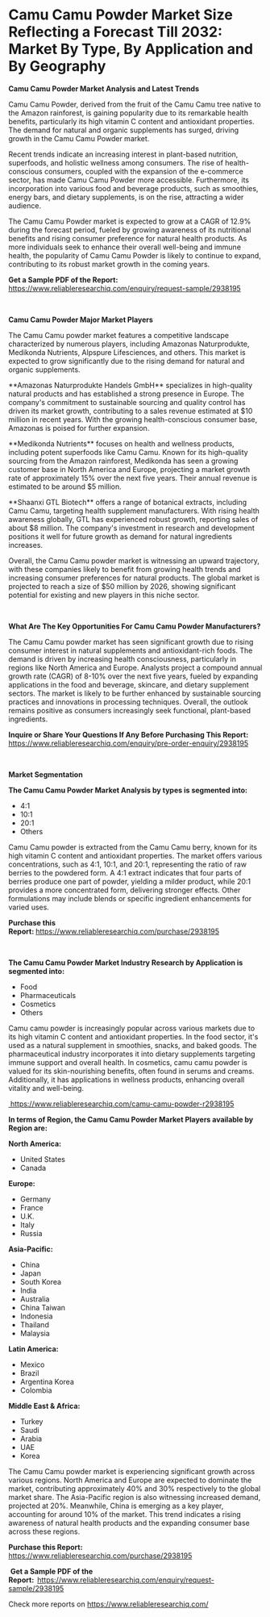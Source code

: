 <p><h1>Camu Camu Powder Market Size Reflecting a Forecast Till 2032: Market By Type, By Application and By Geography</h1></p><p><strong>Camu Camu Powder Market Analysis and Latest Trends</strong></p>
<p><p>Camu Camu Powder, derived from the fruit of the Camu Camu tree native to the Amazon rainforest, is gaining popularity due to its remarkable health benefits, particularly its high vitamin C content and antioxidant properties. The demand for natural and organic supplements has surged, driving growth in the Camu Camu Powder market. </p><p>Recent trends indicate an increasing interest in plant-based nutrition, superfoods, and holistic wellness among consumers. The rise of health-conscious consumers, coupled with the expansion of the e-commerce sector, has made Camu Camu Powder more accessible. Furthermore, its incorporation into various food and beverage products, such as smoothies, energy bars, and dietary supplements, is on the rise, attracting a wider audience.</p><p>The Camu Camu Powder market is expected to grow at a CAGR of 12.9% during the forecast period, fueled by growing awareness of its nutritional benefits and rising consumer preference for natural health products. As more individuals seek to enhance their overall well-being and immune health, the popularity of Camu Camu Powder is likely to continue to expand, contributing to its robust market growth in the coming years.</p></p>
<p><strong>Get a Sample PDF of the Report:&nbsp;</strong> <a href="https://www.reliableresearchiq.com/enquiry/request-sample/2938195?utm_campaign=2761&utm_medium=2&utm_source=Github&utm_content=ia&utm_term=15032025&utm_id=camu-camu-powder">https://www.reliableresearchiq.com/enquiry/request-sample/2938195</a></p>
<p>&nbsp;</p>
<p><strong>Camu Camu Powder Major Market Players</strong></p>
<p><p>The Camu Camu powder market features a competitive landscape characterized by numerous players, including Amazonas Naturprodukte, Medikonda Nutrients, Alpspure Lifesciences, and others. This market is expected to grow significantly due to the rising demand for natural and organic supplements.</p><p>**Amazonas Naturprodukte Handels GmbH** specializes in high-quality natural products and has established a strong presence in Europe. The company's commitment to sustainable sourcing and quality control has driven its market growth, contributing to a sales revenue estimated at $10 million in recent years. With the growing health-conscious consumer base, Amazonas is poised for further expansion.</p><p>**Medikonda Nutrients** focuses on health and wellness products, including potent superfoods like Camu Camu. Known for its high-quality sourcing from the Amazon rainforest, Medikonda has seen a growing customer base in North America and Europe, projecting a market growth rate of approximately 15% over the next five years. Their annual revenue is estimated to be around $5 million.</p><p>**Shaanxi GTL Biotech** offers a range of botanical extracts, including Camu Camu, targeting health supplement manufacturers. With rising health awareness globally, GTL has experienced robust growth, reporting sales of about $8 million. The company's investment in research and development positions it well for future growth as demand for natural ingredients increases.</p><p>Overall, the Camu Camu powder market is witnessing an upward trajectory, with these companies likely to benefit from growing health trends and increasing consumer preferences for natural products. The global market is projected to reach a size of $50 million by 2026, showing significant potential for existing and new players in this niche sector.</p></p>
<p>&nbsp;</p>
<p><strong>What Are The Key Opportunities For Camu Camu Powder Manufacturers?</strong></p>
<p><p>The Camu Camu powder market has seen significant growth due to rising consumer interest in natural supplements and antioxidant-rich foods. The demand is driven by increasing health consciousness, particularly in regions like North America and Europe. Analysts project a compound annual growth rate (CAGR) of 8-10% over the next five years, fueled by expanding applications in the food and beverage, skincare, and dietary supplement sectors. The market is likely to be further enhanced by sustainable sourcing practices and innovations in processing techniques. Overall, the outlook remains positive as consumers increasingly seek functional, plant-based ingredients.</p></p>
<p><strong>Inquire or Share Your Questions If Any Before Purchasing This Report:</strong> <a href="https://www.reliableresearchiq.com/enquiry/pre-order-enquiry/2938195?utm_campaign=2761&utm_medium=2&utm_source=Github&utm_content=ia&utm_term=15032025&utm_id=camu-camu-powder">https://www.reliableresearchiq.com/enquiry/pre-order-enquiry/2938195</a></p>
<p>&nbsp;</p>
<p><strong>Market Segmentation</strong></p>
<p><strong>The Camu Camu Powder Market Analysis by types is segmented into:</strong></p>
<p><ul><li>4:1</li><li>10:1</li><li>20:1</li><li>Others</li></ul></p>
<p><p>Camu Camu powder is extracted from the Camu Camu berry, known for its high vitamin C content and antioxidant properties. The market offers various concentrations, such as 4:1, 10:1, and 20:1, representing the ratio of raw berries to the powdered form. A 4:1 extract indicates that four parts of berries produce one part of powder, yielding a milder product, while 20:1 provides a more concentrated form, delivering stronger effects. Other formulations may include blends or specific ingredient enhancements for varied uses.</p></p>
<p><strong>Purchase this Report:&nbsp;</strong><a href="https://www.reliableresearchiq.com/purchase/2938195?utm_campaign=2761&utm_medium=2&utm_source=Github&utm_content=ia&utm_term=15032025&utm_id=camu-camu-powder">https://www.reliableresearchiq.com/purchase/2938195</a></p>
<p>&nbsp;</p>
<p><strong>The Camu Camu Powder Market Industry Research by Application is segmented into:</strong></p>
<p><ul><li>Food</li><li>Pharmaceuticals</li><li>Cosmetics</li><li>Others</li></ul></p>
<p><p>Camu camu powder is increasingly popular across various markets due to its high vitamin C content and antioxidant properties. In the food sector, it's used as a natural supplement in smoothies, snacks, and baked goods. The pharmaceutical industry incorporates it into dietary supplements targeting immune support and overall health. In cosmetics, camu camu powder is valued for its skin-nourishing benefits, often found in serums and creams. Additionally, it has applications in wellness products, enhancing overall vitality and well-being.</p></p>
<p><a href="https://www.reliableresearchiq.com/camu-camu-powder-r2938195?utm_campaign=2761&utm_medium=2&utm_source=Github&utm_content=ia&utm_term=15032025&utm_id=camu-camu-powder">&nbsp;https://www.reliableresearchiq.com/camu-camu-powder-r2938195</a></p>
<p><strong>In terms of Region, the Camu Camu Powder Market Players available by Region are:</strong></p>
<p>
    <p> <strong> North America: </strong>
        <ul>
            <li>United States</li>
            <li>Canada</li>
        </ul>
        </p> 
    <p> <strong> Europe: </strong>
        <ul>
            <li>Germany</li>
            <li>France</li>
            <li>U.K.</li>
            <li>Italy</li>
            <li>Russia</li>
        </ul>
        </p> 
    <p> <strong> Asia-Pacific: </strong>
        <ul>
            <li>China</li>
            <li>Japan</li>
            <li>South Korea</li>
            <li>India</li>
            <li>Australia</li>
            <li>China Taiwan</li>
            <li>Indonesia</li>
            <li>Thailand</li>
            <li>Malaysia</li>
        </ul>
        </p> 
    <p> <strong> Latin America: </strong>
        <ul>
            <li>Mexico</li>
            <li>Brazil</li>
            <li>Argentina Korea</li>
            <li>Colombia</li>
        </ul>
        </p> 
    <p> <strong> Middle East & Africa: </strong>
        <ul>
            <li>Turkey</li>
            <li>Saudi</li>
            <li>Arabia</li>
            <li>UAE</li>
            <li>Korea</li>
        </ul>
    </p>
    </p>
<p><p>The Camu Camu powder market is experiencing significant growth across various regions. North America and Europe are expected to dominate the market, contributing approximately 40% and 30% respectively to the global market share. The Asia-Pacific region is also witnessing increased demand, projected at 20%. Meanwhile, China is emerging as a key player, accounting for around 10% of the market. This trend indicates a rising awareness of natural health products and the expanding consumer base across these regions.</p></p>
<p><strong>Purchase this Report: </strong><a href="https://www.reliableresearchiq.com/purchase/2938195?utm_campaign=2761&utm_medium=2&utm_source=Github&utm_content=ia&utm_term=15032025&utm_id=camu-camu-powder">https://www.reliableresearchiq.com/purchase/2938195</a></p>
<p>&nbsp;<strong>Get a Sample PDF of the Report:&nbsp;&nbsp;</strong><a href="https://www.reliableresearchiq.com/enquiry/request-sample/2938195?utm_campaign=2761&utm_medium=2&utm_source=Github&utm_content=ia&utm_term=15032025&utm_id=camu-camu-powder">https://www.reliableresearchiq.com/enquiry/request-sample/2938195</a></p>
<p><strong></strong></p>
<p>Check more reports on <a href="https://www.reliableresearchiq.com/?utm_campaign=2761&utm_medium=2&utm_source=Github&utm_content=ia&utm_term=15032025&utm_id=camu-camu-powder">https://www.reliableresearchiq.com/</a></p>